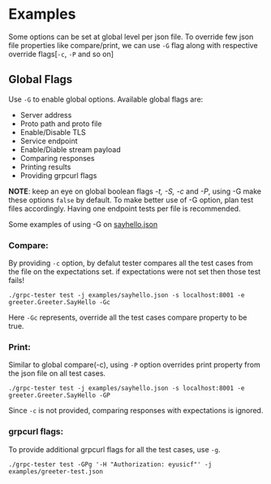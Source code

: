 # Examples

Some options can be set at global level per json file.
To override few json file properties like compare/print, we can use `-G` flag along with respective override flags[`-c`, `-P` and so on]

## Global Flags
Use `-G` to enable global options. Available global flags are:
- Server address
- Proto path and proto file
- Enable/Disable TLS
- Service endpoint
- Enable/Diable stream payload
- Comparing responses
- Printing results
- Providing grpcurl flags

**NOTE**: keep an eye on global boolean flags *-t, -S, -c* and *-P*, using -G make these options `false` by default. To make better use of -G option, plan test files accordingly. Having one endpoint tests per file is recommended.

Some examples of using -G on [sayhello.json](./sayhello.json)

### Compare:
By providing `-c` option, by defalut tester compares all the test cases from the file on the expectations set. if expectations were not set then those test fails!
```shell
./grpc-tester test -j examples/sayhello.json -s localhost:8001 -e greeter.Greeter.SayHello -Gc
```
Here `-Gc` represents, override all the test cases compare property to be true.

### Print:
Similar to global compare(-c), using `-P` option overrides print property from the json file on all test cases.
```shell
./grpc-tester test -j examples/sayhello.json -s localhost:8001 -e greeter.Greeter.SayHello -GP
```
Since `-c` is not provided, comparing responses with expectations is ignored.

### grpcurl flags:
To provide additional grpcurl flags for all the test cases, use `-g`.
```shell
./grpc-tester test -GPg '-H "Authorization: eyusicf"' -j examples/greeter-test.json
```
